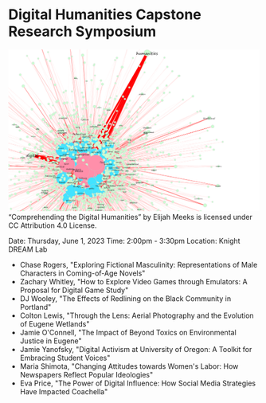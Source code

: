 # Digital Humanities Capstone Research Symposium

![](https://github.com/eng470-s23/course-info/blob/main/images/meeks_dh-network-graph.jpeg)
“Comprehending the Digital Humanities” by Elijah Meeks is licensed under CC Attribution 4.0 License.

Date: Thursday, June 1, 2023
Time: 2:00pm - 3:30pm
Location: Knight DREAM Lab

- Chase Rogers, "Exploring Fictional Masculinity: Representations of Male Characters in Coming-of-Age Novels"
- Zachary Whitley, "How to Explore Video Games through Emulators: A Proposal for Digital Game Study"
- DJ Wooley, "The Effects of Redlining on the Black Community in Portland"
- Colton Lewis, "Through the Lens: Aerial Photography and the Evolution of Eugene Wetlands" 
- Jamie O'Connell, "The Impact of Beyond Toxics on Environmental Justice in Eugene" 
- Jamie Yanofsky, "Digital Activism at University of Oregon: A Toolkit for Embracing Student Voices"
- Maria Shimota, "Changing Attitudes towards Women's Labor: How Newspapers Reflect Popular Ideologies" 
- Eva Price, "The Power of Digital Influence: How Social Media Strategies Have Impacted Coachella" 
